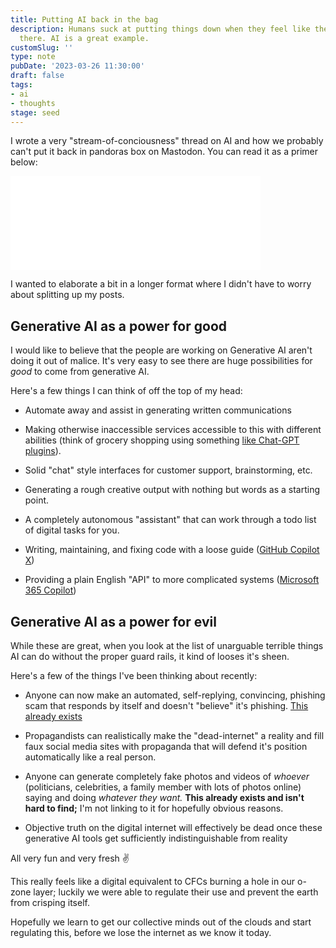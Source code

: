 ```yaml
---
title: Putting AI back in the bag
description: Humans suck at putting things down when they feel like there's potential
  there. AI is a great example.
customSlug: ''
type: note
pubDate: '2023-03-26 11:30:00'
draft: false
tags:
- ai
- thoughts
stage: seed
---
```


I wrote a very "stream-of-conciousness" thread on AI and how we probably can't put it back in pandoras box on Mastodon. You can read it as a primer below:

<iframe src="[https://indieweb.social/@mykalmachon/110090905453454176/embed](https://indieweb.social/@mykalmachon/110090905453454176/embed)" class="mastodon-embed" style="max-width: 100%; border: 0" width="400" allowfullscreen="allowfullscreen"></iframe><script src="[https://indieweb.social/embed.js](https://indieweb.social/embed.js)" async="async"></script>

I wanted to elaborate a bit in a longer format where I didn't have to worry about splitting up my posts.

## Generative AI as a power for good

I would like to believe that the people are working on Generative AI aren't doing it out of malice. It's very easy to see there are huge possibilities for _good_ to come from generative AI.

Here's a few things I can think of off the top of my head:

*   Automate away and assist in generating written communications
    
*   Making otherwise inaccessible services accessible to this with different abilities (think of grocery shopping using something [like Chat-GPT plugins](https://openai.com/blog/chatgpt-plugins)).
    
*   Solid "chat" style interfaces for customer support, brainstorming, etc.
    
*   Generating a rough creative output with nothing but words as a starting point.
    
*   A completely autonomous "assistant" that can work through a todo list of digital tasks for you.
    
*   Writing, maintaining, and fixing code with a loose guide ([GitHub Copilot X](https://github.com/features/preview/copilot-x))
    
*   Providing a plain English "API" to more complicated systems ([Microsoft 365 Copilot](https://www.youtube.com/watch?v=S7xTBa93TX8))
    

## Generative AI as a power for evil

While these are great, when you look at the list of unarguable terrible things AI can do without the proper guard rails, it kind of looses it's sheen.

Here's a few of the things I've been thinking about recently:

*   Anyone can now make an automated, self-replying, convincing, phishing scam that responds by itself and doesn't "believe" it's phishing. [This already exists](https://www.csoonline.com/article/3685488/how-ai-chatbot-chatgpt-changes-the-phishing-game.html)
    
*   Propagandists can realistically make the "dead-internet" a reality and fill faux social media sites with propaganda that will defend it's position automatically like a real person.
    
*   Anyone can generate completely fake photos and videos of _whoever_ (politicians, celebrities, a family member with lots of photos online) saying and doing _whatever they want._ **This already exists and isn't hard to find;** I'm not linking to it for hopefully obvious reasons.
    
*   Objective truth on the digital internet will effectively be dead once these generative AI tools get sufficiently indistinguishable from reality
    

All very fun and very fresh ✌️

This really feels like a digital equivalent to CFCs burning a hole in our o-zone layer; luckily we were able to regulate their use and prevent the earth from crisping itself.

Hopefully we learn to get our collective minds out of the clouds and start regulating this, before we lose the internet as we know it today.
